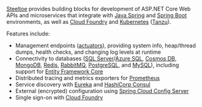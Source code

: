 [Steeltoe](https://steeltoe.io/) provides building blocks for development of ASP.NET Core Web APIs and microservices that integrate with [Java Spring](https://spring.io/) and [Spring Boot](https://spring.io/projects/spring-boot) environments, as well as [Cloud Foundry](https://www.cloudfoundry.org/) and [Kubernetes](https://kubernetes.io/) ([Tanzu](https://tanzu.vmware.com/tanzu)).

Features include:
- Management endpoints ([actuators](https://docs.spring.io/spring-boot/docs/current/reference/html/actuator.html)), providing system info, heap/thread dumps, health checks, and changing log levels at runtime
- Connectivity to databases ([SQL Server](https://www.microsoft.com/en-us/sql-server)/[Azure SQL](https://azure.microsoft.com/en-us/products/azure-sql), [Cosmos DB](https://azure.microsoft.com/en-us/products/cosmos-db/), [MongoDB](https://www.mongodb.com/), [Redis](https://redis.io/), [RabbitMQ](https://www.rabbitmq.com/), [PostgreSQL](https://www.postgresql.org/), and [MySQL](https://www.mysql.com/)), including support for [Entity Framework Core](https://learn.microsoft.com/en-us/ef/core/)
- Distributed tracing and metrics exporters for [Prometheus](https://prometheus.io/)
- Service discovery with [Eureka](https://spring.io/projects/spring-cloud-netflix) and [HashiCorp Consul](https://www.consul.io/)
- External (encrypted) configuration using [Spring Cloud Config Server](https://docs.spring.io/spring-cloud-config/docs/current/reference/html/)
- Single sign-on with [Cloud Foundry](https://www.cloudfoundry.org/)
